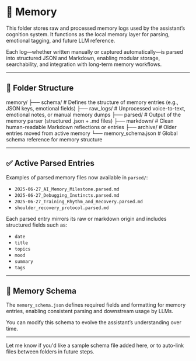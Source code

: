 # 🧠 Memory

This folder stores raw and processed memory logs used by the assistant’s cognition system. It functions as the local memory layer for parsing, emotional tagging, and future LLM reference.

Each log—whether written manually or captured automatically—is parsed into structured JSON and Markdown, enabling modular storage, searchability, and integration with long-term memory workflows.

---

## 📁 Folder Structure

memory/
├── schema/ # Defines the structure of memory entries (e.g., JSON keys, emotional fields)
├── raw_logs/ # Unprocessed voice-to-text, emotional notes, or manual memory dumps
├── parsed/ # Output of the memory parser (structured .json + .md files)
├── markdown/ # Clean human-readable Markdown reflections or entries
├── archive/ # Older entries moved from active memory
└── memory_schema.json # Global schema reference for memory structure

---

## ✅ Active Parsed Entries

Examples of parsed memory files now available in `parsed/`:

- `2025-06-27_AI_Memory_Milestone.parsed.md`
- `2025-06-27_Debugging_Instincts.parsed.md`
- `2025-06-27_Training_Rhythm_and_Recovery.parsed.md`
- `shoulder_recovery_protocol.parsed.md`

Each parsed entry mirrors its raw or markdown origin and includes structured fields such as:

- `date`
- `title`
- `topics`
- `mood`
- `summary`
- `tags`

---

## 💾 Memory Schema

The `memory_schema.json` defines required fields and formatting for memory entries, enabling consistent parsing and downstream usage by LLMs.

You can modify this schema to evolve the assistant’s understanding over time.

---

Let me know if you'd like a sample schema file added here, or to auto-link files between folders in future steps.
